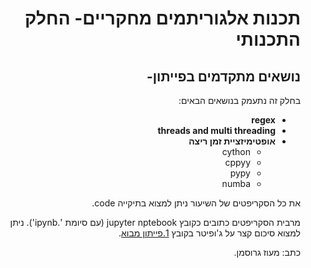 <div dir='rtl' lang='he'>

# תכנות אלגוריתמים מחקריים- החלק התכנותי
## נושאים מתקדמים בפייתון-  

בחלק זה נתעמק בנושאים הבאים:

- **regex**
- **threads and multi threading**
- **אופטימיזציית זמן ריצה**
   - cython
   - cppyy
   - pypy
   - numba


את כל הסקריפטים של השיעור ניתן למצוא בתיקייה code.

מרבית הסקריפטים כתובים כקובץ jupyter nptebook (עם סיומת '.ipynb').
ניתן למצוא סיכום קצר על ג'ופיטר בקובץ [1.פייתון מבוא](https://github.com/maoz-grossman/Python_Ariel/blob/master/1.Basics/1.%20%D7%A4%D7%99%D7%99%D7%AA%D7%95%D7%9F%20%D7%9E%D7%91%D7%95%D7%90.pdf).

כתב: מעוז גרוסמן.
</div>